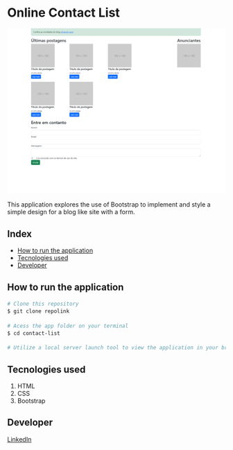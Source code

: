 # Online Contact List
![Layout](./images/layout.png)

This application explores the use of Bootstrap to implement and style a simple design for a blog like site with a form. 

## Index
- <a href="#run">How to run the application</a>
- <a href="#tecnologies-used">Tecnologies used</a>
- <a href="#developer">Developer</a>

## How to run the application
```bash
# Clone this repository
$ git clone repolink

# Acess the app folder on your terminal
$ cd contact-list

# Utilize a local server launch tool to view the application in your browser

```

## Tecnologies used
1. HTML
2. CSS
3. Bootstrap

## Developer
[LinkedIn](https://www.linkedin.com/in/julia-silva-borges/)